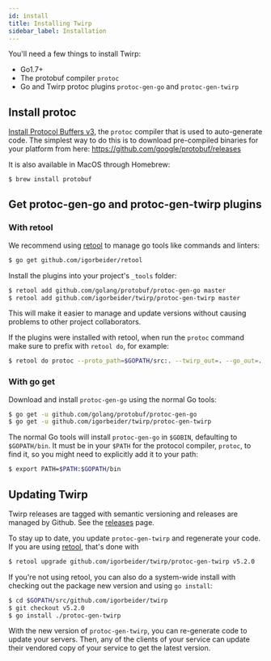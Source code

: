 ```yaml
---
id: install
title: Installing Twirp
sidebar_label: Installation
---
```


You'll need a few things to install Twirp:
 * Go1.7+
 * The protobuf compiler `protoc`
 * Go and Twirp protoc plugins `protoc-gen-go` and `protoc-gen-twirp`

## Install protoc

[Install Protocol Buffers v3](https://developers.google.com/protocol-buffers/docs/gotutorial),
the `protoc` compiler that is used to auto-generate code. The simplest way to do
this is to download pre-compiled binaries for your platform from here:
https://github.com/google/protobuf/releases

It is also available in MacOS through Homebrew:

```sh
$ brew install protobuf
```

## Get protoc-gen-go and protoc-gen-twirp plugins

### With retool

We recommend using [retool](https://github.com/igorbeider/retool) to manage go
tools like commands and linters:

```sh
$ go get github.com/igorbeider/retool
```

Install the plugins into your project's `_tools` folder:
```sh
$ retool add github.com/golang/protobuf/protoc-gen-go master
$ retool add github.com/igorbeider/twirp/protoc-gen-twirp master
```

This will make it easier to manage and update versions without causing problems
to other project collaborators.

If the plugins were installed with retool, when run the `protoc` command make
sure to prefix with `retool do`, for example:

```sh
$ retool do protoc --proto_path=$GOPATH/src:. --twirp_out=. --go_out=. ./rpc/haberdasher/service.proto
```

### With go get

Download and install `protoc-gen-go` using the normal Go tools:

```sh
$ go get -u github.com/golang/protobuf/protoc-gen-go
$ go get -u github.com/igorbeider/twirp/protoc-gen-twirp
```

The normal Go tools will install `protoc-gen-go` in `$GOBIN`, defaulting to
`$GOPATH/bin`. It must be in your `$PATH` for the protocol compiler, `protoc`,
to find it, so you might need to explicitly add it to your path:

```sh
$ export PATH=$PATH:$GOPATH/bin
```

## Updating Twirp ##

Twirp releases are tagged with semantic versioning and releases are managed by
Github. See the [releases](https://github.com/igorbeider/twirp/releases) page.

To stay up to date, you update `protoc-gen-twirp` and regenerate your code. If
you are using [retool](https://github.com/igorbeider/retool), that's done with

```sh
$ retool upgrade github.com/igorbeider/twirp/protoc-gen-twirp v5.2.0
```

If you're not using retool, you can also do a system-wide install with checking
out the package new version and using `go install`:

```sh
$ cd $GOPATH/src/github.com/igorbeider/twirp
$ git checkout v5.2.0
$ go install ./protoc-gen-twirp
```

With the new version of `protoc-gen-twirp`, you can re-generate code to update
your servers. Then, any of the clients of your service can update their vendored
copy of your service to get the latest version.
